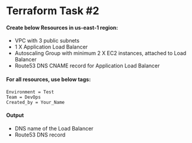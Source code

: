 # Terraform Task #2
#### Create below Resources in us-east-1 region:
- VPC with 3 public subnets
- 1 X Application Load Balancer
- Autoscaling Group with minimum 2 X EC2 instances, attached to Load Balancer
- Route53 DNS CNAME record for Application Load Balancer

#### For all resources, use below tags:
```Project = VPC_Task
Environment = Test
Team = DevOps
Created_by = Your_Name
```
#### Output
- DNS name of the Load Balancer
- Route53 DNS record
